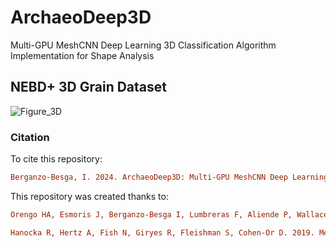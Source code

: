 # ArchaeoDeep3D

Multi-GPU MeshCNN Deep Learning 3D Classification Algorithm Implementation for Shape Analysis

## NEBD+ 3D Grain Dataset

![Figure_3D](https://github.com/user-attachments/assets/94cc3067-beab-42f9-b7da-9141d10008ac)

### Citation

To cite this repository:

```ini
Berganzo-Besga, I. 2024. ArchaeoDeep3D: Multi-GPU MeshCNN Deep Learning 3D Classification Algorithm Implementation for Shape Analysis. GitHub repository. Available online: https://github.com/iberganzo/ArchaeoDeep3D
```

This repository was created thanks to:

```ini
Orengo HA, Esmoris J, Berganzo-Besga I, Lumbreras F, Aliende P, Wallace M, Livarda A. 2024. New Computational Approaches to Morphometrics: Combining 3D Complex Shape Representation and Machine Learning for Shape Analysis. Annals of Botany
```

```ini
Hanocka R, Hertz A, Fish N, Giryes R, Fleishman S, Cohen-Or D. 2019. MeshCNN: A Network with an Edge. arXiv arXiv:1809.05910. https://doi.org/10.48550/arXiv.1809.05910
```